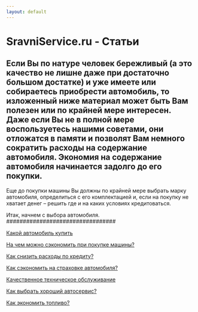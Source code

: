```yaml
---
layout: default
---
```



# SravniService.ru - Статьи 


Если Вы по натуре человек бережливый (а это качество не лишне даже при достаточно большом достатке) и уже имеете или собираетесь приобрести автомобиль, то изложенный ниже материал может быть Вам полезен или по крайней мере интересен. Даже если Вы не в полной мере воспользуетесь нашими советами, они отложатся в памяти и позволят Вам немного сократить расходы на содержание автомобиля.
Экономия на содержание автомобиля начинается задолго до его покупки.
---
Еще до покупки машины Вы должны по крайней мере выбрать марку автомобиля, определиться с его комплектацией и, если на покупку не хватает денег – решить где и на каких условиях кредитоваться.

Итак, начнем с выбора автомобиля.
#################################

<a href="{{site.baseurl}}/article/Kakoj_avtomobil_kupit">Какой автомобиль купить</a>

<a href="{{site.baseurl}}/article/Na_chem_mozhno_sjekonomit_pri_pokupke_mashiny">На чем можно сэкономить при покупке машины?</a>

<a href="{{site.baseurl}}/article/Kak_snizit_rashody_po_kreditu">Как снизить расходы по кредиту?</a>

<a href="{{site.baseurl}}/article/Kak_sjekonomit_na_strahovke_avtomobilja">Как сэкономить на страховке автомобиля?</a>

<a href="{{site.baseurl}}/article/Кachestvennoe_tehnicheskoe_obsluzhivanie">Качественное техническое обслуживание</a>

<a href="{{site.baseurl}}/article/Kak_vybrat_horoshij_avtoservis">Как выбрать хороший автосервис?</a>

<a href="{{site.baseurl}}/article/Kak_jekonomit_toplivo">Как экономить топливо?</a>


